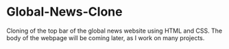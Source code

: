 # Global-News-Clone
Cloning of the top bar of the global news website using HTML and CSS.
The body of the webpage will be coming later, as I work on many projects.

